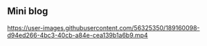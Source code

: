 ## Mini blog

https://user-images.githubusercontent.com/56325350/189160098-d94ed266-4bc3-40cb-a84e-cea139b1a6b9.mp4

